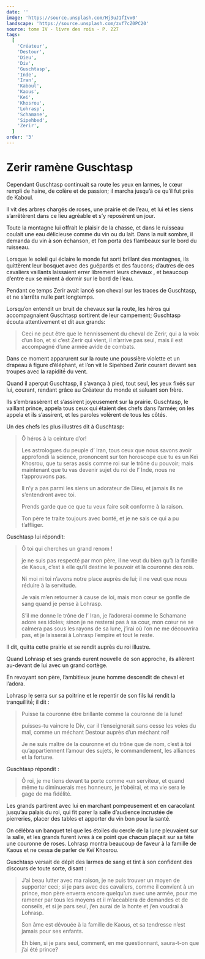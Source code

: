```yaml
---
date: ''
image: 'https://source.unsplash.com/Hj3uJ1fIvx0'
landscape: 'https://source.unsplash.com/zvf7cZ0PC20'
source: tome IV - livre des rois - P. 227
tags:
  [
    'Créateur',
    'Destour',
    'Dieu',
    'Div',
    'Guschtasp',
    'Inde',
    'Iran',
    'Kaboul',
    'Kaous',
    'Keï',
    'Khosrou',
    'Lohrasp',
    'Schamane',
    'Sipehbed',
    'Zerir',
  ]
order: '3'
---
```


# Zerir ramène Guschtasp

Cependant Guschtasp continuait sa route les yeux en larmes, le cœur rempli de haine, de colère et de passion; il marcha jusqu’à ce qu’il fut près de Kaboul.

Il vit des arbres chargés de roses, une prairie et de l’eau, et lui et les siens s’arrêtèrent dans ce lieu agréable et s’y reposèrent un jour.

Toute la montagne lui offrait le plaisir de la chasse, et dans le ruisseau coulait une eau délicieuse comme du vin ou du lait. Dans la nuit sombre, il demanda du vin à son échanson, et l’on porta des flambeaux sur le bord du ruisseau.

Lorsque le soleil qui éclaire le monde fut sorti brillant des montagnes, ils quittèrent leur bosquet avec des guépards et des faucons; d’autres de ces cavaliers vaillants laissaient errer librement leurs chevaux , et beaucoup d’entre eux se mirent à dormir sur le bord de l’eau.

Pendant ce temps Zerir avait lancé son cheval sur les traces de Guschtasp, et ne s’arrêta nulle part longtemps.

Lorsqu’on entendit un bruit de chevaux sur la route, les héros qui accompagnaient Guschtasp sortirent de leur campement; Guschtasp écouta attentivement et dit aux grands:

> Ceci ne peut être que le hennissement du cheval de Zerir, qui a la voix d’un lion, et si c’est Zerir qui vient, il n’arrive pas seul, mais il est accompagné d’une armée avide de combats.

Dans ce moment apparurent sur la route une poussière violette et un drapeau à figure d’éléphant, et l’on vit le Sipehbed Zerir courant devant ses troupes avec la rapidité́ du vent.

Quand il aperçut Guschtasp, il s’avança à pied, tout seul, les yeux fixés sur lui, courant, rendant grâce au Créateur du monde et saluant son frère.

Ils s’embrassèrent et s’assirent joyeusement sur la prairie. Guschtasp, le vaillant prince, appela tous ceux qui étaient des chefs dans l’armée; on les appela et ils s’assirent, et les paroles volèrent de tous les côtés.

Un des chefs les plus illustres dit à Guschtasp:

> Ô héros à la ceinture d’or!
>
> Les astrologues du peuple d’ Iran, tous ceux que nous savons avoir approfondi la science, prononcent sur ton horoscope que tu es un Keï Khosrou, que tu seras assis comme roi sur le trône du pouvoir; mais maintenant que tu vas devenir sujet du roi de l’ Inde, nous ne t’approuvons pas.
>
> Il n’y a pas parmi les siens un adorateur de Dieu, et jamais ils ne s’entendront avec toi.
>
> Prends garde que ce que tu veux faire soit conforme à la raison.
>
> Ton père te traite toujours avec bonté, et je ne sais ce qui a pu t’affliger.

Guschtasp lui répondit:

> Ô toi qui cherches un grand renom !
>
> je ne suis pas respecté par mon père, il ne veut du bien qu’à la famille de Kaous, c’est à elle qu’il destine le pouvoir et la couronne des rois.
>
> Ni moi ni toi n’avons notre place auprès de lui; il ne veut que nous réduire à la servitude.
>
> Je vais m’en retourner à cause de loi, mais mon cœur se gonfle de sang quand je pense à Lohrasp.
>
> S’il me donne le trône de l’ Iran, je l’adorerai comme le Schamane adore ses idoles; sinon je ne resterai pas à sa cour, mon cœur ne se calmera pas sous les rayons de sa lune, j’irai où l’on ne me découvrira pas, et je laisserai à Lohrasp l’empire et tout le reste.

Il dit, quitta cette prairie et se rendit auprès du roi illustre.

Quand Lohrasp et ses grands eurent nouvelle de son approche, ils allèrent au-devant de lui avec un grand cortège.

En revoyant son père, l’ambitieux jeune homme descendit de cheval et l’adora.

Lohrasp le serra sur sa poitrine et le repentir de son fils lui rendit la tranquillité́; il dit :

> Puisse ta couronne être brillante comme la couronne de la lune!
>
> puisses-tu vaincre le Div, car il t’enseignerait sans cesse les voies du mal, comme un méchant Destour auprès d’un méchant roi!
>
> Je ne suis maître de la couronne et du trône que de nom, c’est à toi qu’appartiennent l’amour des sujets, le commandement, les alliances et la fortune.

Guschtasp répondit :

> Ô roi, je me tiens devant ta porte comme «un serviteur, et quand même tu diminuerais mes honneurs, je t’obéirai, et ma vie sera le gage de ma fidélité.

Les grands partirent avec lui en marchant pompeusement et en caracolant jusqu’au palais du roi, qui fit parer la salle d’audience incrustée de pierreries, placer des tables et apporter du vin bon pour la santé.

On célébra un banquet tel que les étoiles du cercle de la lune pleuvaient sur la salle, et les grands furent ivres à ce point que chacun plaçait sur sa tête une couronne de roses. Lohrasp montra beaucoup de faveur à la famille de Kaous et ne cessa de parler de Keï Khosrou.

Guschtasp versait de dépit des larmes de sang et tint à son confident des discours de toute sorte, disant :

> J’ai beau lutter avec ma raison, je ne puis trouver un moyen de supporter ceci; si je pars avec des cavaliers, comme il convient à un prince, mon père enverra encore quelqu’un avec une armée, pour me ramener par tous les moyens et il m’accablera de demandes et de conseils, et si je pars seul, j’en aurai de la honte et j’en voudrai à Lohrasp.
>
> Son âme est dévouée à la famille de Kaous, et sa tendresse n’est jamais pour ses enfants.
>
> Eh bien, si je pars seul, comment, en me questionnant, saura-t-on que j’ai été prince?
